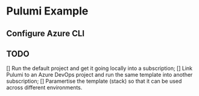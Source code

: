 # Pulumi Example

## Configure Azure CLI



## TODO
[] Run the default project and get it going locally into a subscription;
[] Link Pulumi to an Azure DevOps project and run the same template
into another subscription;
[] Paramertise the template (stack) so that it can be used across different
environments.
